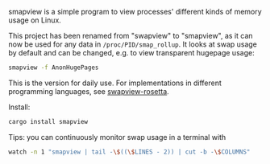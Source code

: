 smapview is a simple program to view processes' different kinds of memory usage on Linux.

This project has been renamed from "swapview" to "smapview", as it can now be used for any data in `/proc/PID/smap_rollup`. It looks at swap usage by default and can be changed, e.g. to view transparent hugepage usage:

```sh
smapview -f AnonHugePages
```

This is the version for daily use. For implementations in different programming languages, see [swapview-rosetta](https://github.com/lilydjwg/swapview-rosetta).

Install:

```sh
cargo install smapview
```

Tips: you can continuously monitor swap usage in a terminal with

```sh
watch -n 1 "smapview | tail -\$((\$LINES - 2)) | cut -b -\$COLUMNS"
```
